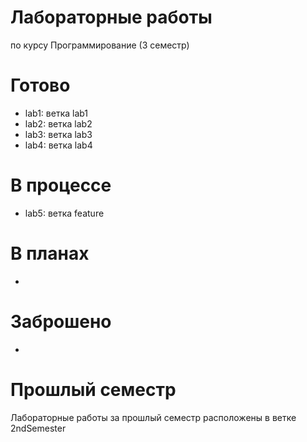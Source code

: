 # Лабораторные работы
по курсу Программирование (3 семестр)

# Готово
* lab1: ветка lab1
* lab2: ветка lab2
* lab3: ветка lab3
* lab4: ветка lab4

# В процессе
* lab5: ветка feature

# В планах
*

# Заброшено
*

# Прошлый семестр
Лабораторные работы за прошлый семестр расположены в ветке 2ndSemester